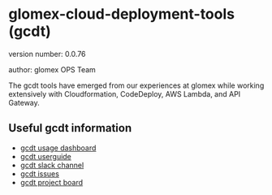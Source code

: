 # glomex-cloud-deployment-tools (gcdt)

version number: 0.0.76

author: glomex OPS Team


The gcdt tools have emerged from our experiences at glomex while working extensively with
Cloudformation, CodeDeploy, AWS Lambda, and API Gateway. 


## Useful gcdt information

* [gcdt usage dashboard](https://app.datadoghq.com/screen/114476/glomex-cloud-deployment-tools-gcdt)
* [gcdt userguide](http://glomex-infra-docuserver-prod.s3-website-eu-west-1.amazonaws.com/latest/index.html)
* [gcdt slack channel](https://glomex-team.slack.com/messages/gcdt/)
* [gcdt issues](https://github.com/glomex/glomex-cloud-deployment-tools/issues)
* [gcdt project board](https://github.com/glomex/glomex-cloud-deployment-tools/projects/1)

